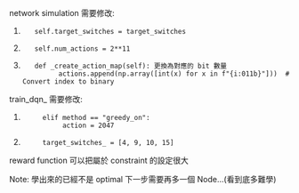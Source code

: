 network simulation 需要修改: 
1.        self.target_switches = target_switches
2.        self.num_actions = 2**11
3.        def _create_action_map(self): 更換為對應的 bit 數量
                actions.append(np.array([int(x) for x in f"{i:011b}"]))  # Convert index to binary

train_dqn_ 需要修改:
1.          elif method == "greedy_on":
                 action = 2047
2.          target_switches_ = [4, 9, 10, 15]


reward function 可以把屬於 constraint 的設定很大


Note: 學出來的已經不是 optimal
下一步需要再多一個 Node...(看到底多難學)